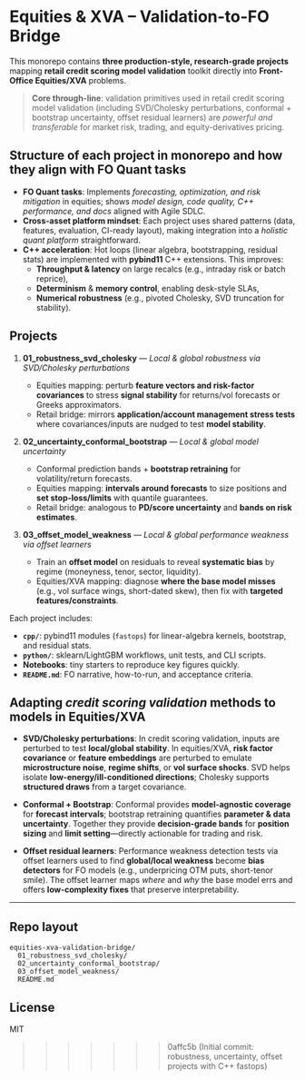 # Equities & XVA – Validation-to-FO Bridge

This monorepo contains **three production-style, research-grade projects** mapping **retail credit scoring model validation** toolkit directly into **Front-Office Equities/XVA** problems.

> **Core through-line**: validation primitives used in retail credit scoring model validation (including SVD/Cholesky perturbations, conformal + bootstrap uncertainty, offset residual learners) are *powerful and transferable* for market risk, trading, and equity-derivatives pricing.

## Structure of each project in monorepo and how they align with FO Quant tasks
- **FO Quant tasks**: Implements *forecasting, optimization, and risk mitigation* in equities; shows *model design, code quality, C++ performance, and docs* aligned with Agile SDLC.
- **Cross-asset platform mindset**: Each project uses shared patterns (data, features, evaluation, CI-ready layout), making integration into a *holistic quant platform* straightforward.
- **C++ acceleration**: Hot loops (linear algebra, bootstrapping, residual stats) are implemented with **pybind11** C++ extensions. This improves:
  - **Throughput & latency** on large recalcs (e.g., intraday risk or batch reprice),
  - **Determinism** & **memory control**, enabling desk-style SLAs,
  - **Numerical robustness** (e.g., pivoted Cholesky, SVD truncation for stability).

## Projects
1. **01_robustness_svd_cholesky** — *Local & global robustness via SVD/Cholesky perturbations*  
   - Equities mapping: perturb **feature vectors and risk-factor covariances** to stress **signal stability** for returns/vol forecasts or Greeks approximators.
   - Retail bridge: mirrors **application/account management stress tests** where covariances/inputs are nudged to test **model stability**.

2. **02_uncertainty_conformal_bootstrap** — *Local & global model uncertainty*  
   - Conformal prediction bands + **bootstrap retraining** for volatility/return forecasts.  
   - Equities mapping: **intervals around forecasts** to size positions and **set stop-loss/limits** with quantile guarantees.  
   - Retail bridge: analogous to **PD/score uncertainty** and **bands on risk estimates**.

3. **03_offset_model_weakness** — *Local & global performance weakness via offset learners*  
   - Train an **offset model** on residuals to reveal **systematic bias** by regime (moneyness, tenor, sector, liquidity).  
   - Equities/XVA mapping: diagnose **where the base model misses** (e.g., vol surface wings, short-dated skew), then fix with **targeted features/constraints**.

Each project includes:
- **`cpp/`**: pybind11 modules (`fastops`) for linear-algebra kernels, bootstrap, and residual stats.
- **`python/`**: sklearn/LightGBM workflows, unit tests, and CLI scripts.
- **Notebooks**: tiny starters to reproduce key figures quickly.
- **`README.md`**: FO narrative, how-to-run, and acceptance criteria.


## Adapting *credit scoring validation* methods to models in Equities/XVA

- **SVD/Cholesky perturbations**: In credit scoring validation, inputs are perturbed to test **local/global stability**. In equities/XVA, **risk factor covariance** or **feature embeddings** are perturbed to emulate **microstructure noise**, **regime shifts**, or **vol surface shocks**. SVD helps isolate **low-energy/ill-conditioned directions**; Cholesky supports **structured draws** from a target covariance.

- **Conformal + Bootstrap**: Conformal provides **model-agnostic coverage** for **forecast intervals**; bootstrap retraining quantifies **parameter & data uncertainty**. Together they provide **decision-grade bands** for **position sizing** and **limit setting**—directly actionable for trading and risk.

- **Offset residual learners**: Performance weakness detection tests via offset learners used to find **global/local weakness** become **bias detectors** for FO models (e.g., underpricing OTM puts, short-tenor smile). The offset learner maps *where* and *why* the base model errs and offers **low-complexity fixes** that preserve interpretability.

---

## Repo layout
```
equities-xva-validation-bridge/
  01_robustness_svd_cholesky/
  02_uncertainty_conformal_bootstrap/
  03_offset_model_weakness/
  README.md
```

## License
MIT
>>>>>>> 0affc5b (Initial commit: robustness, uncertainty, offset projects with C++ fastops)
